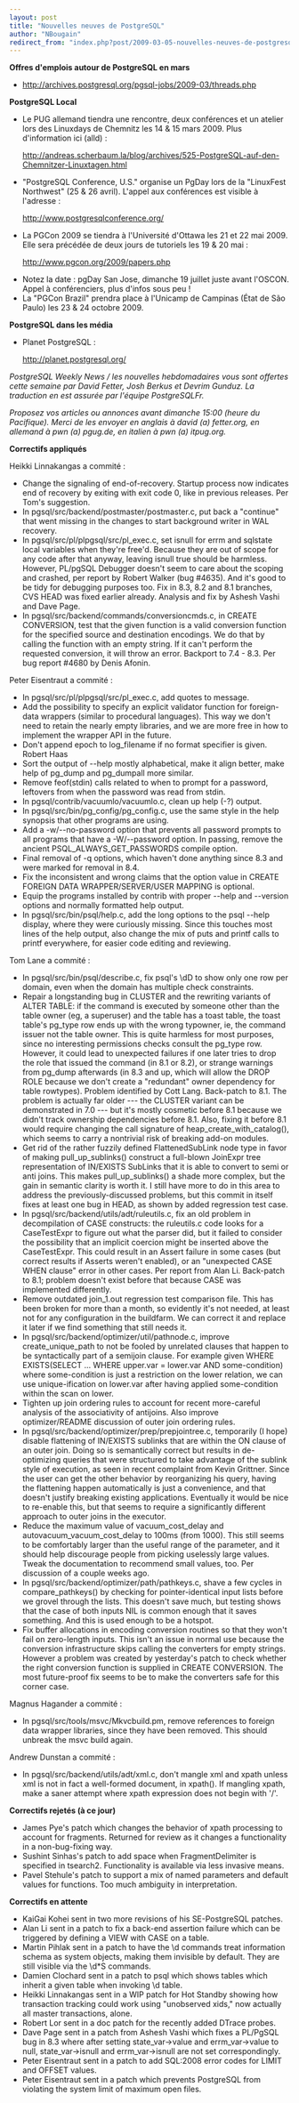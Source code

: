 ```yaml
---
layout: post
title: "Nouvelles neuves de PostgreSQL"
author: "NBougain"
redirect_from: "index.php?post/2009-03-05-nouvelles-neuves-de-postgresql "
---
```




<p><strong>Offres d'emplois autour de PostgreSQL en mars</strong></p>

<ul>

<li><a target="_blank" href="http://archives.postgresql.org/pgsql-jobs/2009-03/threads.php">http://archives.postgresql.org/pgsql-jobs/2009-03/threads.php</a></li>

</ul>

<p><strong>PostgreSQL Local</strong></p>

<ul>

<li>Le PUG allemand tiendra une rencontre, deux conf&eacute;rences et un atelier lors des Linuxdays de Chemnitz les 14 &amp; 15 mars 2009. Plus d'information ici (alld)&nbsp;: 

<a target="_blank" href="http://andreas.scherbaum.la/blog/archives/525-PostgreSQL-auf-den-Chemnitzer-Linuxtagen.html">http://andreas.scherbaum.la/blog/archives/525-PostgreSQL-auf-den-Chemnitzer-Linuxtagen.html</a></li>

<li>"PostgreSQL Conference, U.S." organise un PgDay lors de la "LinuxFest Northwest" (25 &amp; 26 avril). L'appel aux conf&eacute;rences est visible &agrave; l'adresse&nbsp;: 

<a target="_blank" href="http://www.postgresqlconference.org/">http://www.postgresqlconference.org/</a></li>

<li>La PGCon 2009 se tiendra &agrave; l'Universit&eacute; d'Ottawa les 21 et 22 mai 2009. Elle sera pr&eacute;c&eacute;d&eacute;e de deux jours de tutoriels les 19 &amp; 20 mai&nbsp;: 

<a target="_blank" href="http://www.pgcon.org/2009/papers.php">http://www.pgcon.org/2009/papers.php</a></li>

<li>Notez la date&nbsp;: pgDay San Jose, dimanche 19 juillet juste avant l'OSCON. Appel &agrave; conf&eacute;renciers, plus d'infos sous peu&nbsp;!</li>

<li>La "PGCon Brazil" prendra place &agrave; l'Unicamp de Campinas (&Eacute;tat de S&atilde;o Paulo) les 23 &amp; 24 octobre 2009.</li>

</ul>

<p><strong>PostgreSQL dans les m&eacute;dia</strong></p>

<ul>

<li>Planet PostgreSQL&nbsp;: 

<a target="_blank" href="http://planet.postgresql.org/">http://planet.postgresql.org/</a></li>

</ul>

<p><i>PostgreSQL Weekly News / les nouvelles hebdomadaires vous sont offertes cette semaine par David Fetter, Josh Berkus et Devrim Gunduz. La traduction en est assur&eacute;e par l'&eacute;quipe PostgreSQLFr.</i></p>

<p><i>Proposez vos articles ou annonces avant dimanche 15:00 (heure du Pacifique). Merci de les envoyer en anglais &agrave; david (a) fetter.org, en allemand &agrave; pwn (a) pgug.de, en italien &agrave; pwn (a) itpug.org.</i></p>

<p><strong>Correctifs appliqu&eacute;s</strong></p>

<p>Heikki Linnakangas a commit&eacute;&nbsp;:</p>

<ul>

<li>Change the signaling of end-of-recovery. Startup process now indicates end of recovery by exiting with exit code 0, like in previous releases. Per Tom's suggestion.</li>

<li>In pgsql/src/backend/postmaster/postmaster.c, put back a "continue" that went missing in the changes to start background writer in WAL recovery.</li>

<li>In pgsql/src/pl/plpgsql/src/pl_exec.c, set isnull for errm and sqlstate local variables when they're free'd. Because they are out of scope for any code after that anyway, leaving isnull true should be harmless. However, PL/pgSQL Debugger doesn't seem to care about the scoping and crashed, per report by Robert Walker (bug #4635). And it's good to be tidy for debugging purposes too. Fix in 8.3, 8.2 and 8.1 branches, CVS HEAD was fixed earlier already. Analysis and fix by Ashesh Vashi and Dave Page.</li>

<li>In pgsql/src/backend/commands/conversioncmds.c, in CREATE CONVERSION, test that the given function is a valid conversion function for the specified source and destination encodings. We do that by calling the function with an empty string. If it can't perform the requested conversion, it will throw an error. Backport to 7.4 - 8.3. Per bug report #4680 by Denis Afonin.</li>

</ul>

<p>Peter Eisentraut a commit&eacute;&nbsp;:</p>

<ul>

<li>In pgsql/src/pl/plpgsql/src/pl_exec.c, add quotes to message.</li>

<li>Add the possibility to specify an explicit validator function for foreign-data wrappers (similar to procedural languages). This way we don't need to retain the nearly empty libraries, and we are more free in how to implement the wrapper API in the future.</li>

<li>Don't append epoch to log_filename if no format specifier is given. Robert Haas</li>

<li>Sort the output of --help mostly alphabetical, make it align better, make help of pg_dump and pg_dumpall more similar.</li>

<li>Remove feof(stdin) calls related to when to prompt for a password, leftovers from when the password was read from stdin.</li>

<li>In pgsql/contrib/vacuumlo/vacuumlo.c, clean up help (-?) output.</li>

<li>In pgsql/src/bin/pg_config/pg_config.c, use the same style in the help synopsis that other programs are using.</li>

<li>Add a -w/--no-password option that prevents all password prompts to all programs that have a -W/--password option. In passing, remove the ancient PSQL_ALWAYS_GET_PASSWORDS compile option.</li>

<li>Final removal of -q options, which haven't done anything since 8.3 and were marked for removal in 8.4.</li>

<li>Fix the inconsistent and wrong claims that the option value in CREATE FOREIGN DATA WRAPPER/SERVER/USER MAPPING is optional.</li>

<li>Equip the programs installed by contrib with proper --help and --version options and normally formatted help output.</li>

<li>In pgsql/src/bin/psql/help.c, add the long options to the psql --help display, where they were curiously missing. Since this touches most lines of the help output, also change the mix of puts and printf calls to printf everywhere, for easier code editing and reviewing.</li>

</ul>

<p>Tom Lane a commit&eacute;&nbsp;:</p>

<ul>

<li>In pgsql/src/bin/psql/describe.c, fix psql's \dD to show only one row per domain, even when the domain has multiple check constraints.</li>

<li>Repair a longstanding bug in CLUSTER and the rewriting variants of ALTER TABLE: if the command is executed by someone other than the table owner (eg, a superuser) and the table has a toast table, the toast table's pg_type row ends up with the wrong typowner, ie, the command issuer not the table owner. This is quite harmless for most purposes, since no interesting permissions checks consult the pg_type row. However, it could lead to unexpected failures if one later tries to drop the role that issued the command (in 8.1 or 8.2), or strange warnings from pg_dump afterwards (in 8.3 and up, which will allow the DROP ROLE because we don't create a "redundant" owner dependency for table rowtypes). Problem identified by Cott Lang. Back-patch to 8.1. The problem is actually far older --- the CLUSTER variant can be demonstrated in 7.0 --- but it's mostly cosmetic before 8.1 because we didn't track ownership dependencies before 8.1. Also, fixing it before 8.1 would require changing the call signature of heap_create_with_catalog(), which seems to carry a nontrivial risk of breaking add-on modules.</li>

<li>Get rid of the rather fuzzily defined FlattenedSubLink node type in favor of making pull_up_sublinks() construct a full-blown JoinExpr tree representation of IN/EXISTS SubLinks that it is able to convert to semi or anti joins. This makes pull_up_sublinks() a shade more complex, but the gain in semantic clarity is worth it. I still have more to do in this area to address the previously-discussed problems, but this commit in itself fixes at least one bug in HEAD, as shown by added regression test case.</li>

<li>In pgsql/src/backend/utils/adt/ruleutils.c, fix an old problem in decompilation of CASE constructs: the ruleutils.c code looks for a CaseTestExpr to figure out what the parser did, but it failed to consider the possibility that an implicit coercion might be inserted above the CaseTestExpr. This could result in an Assert failure in some cases (but correct results if Asserts weren't enabled), or an "unexpected CASE WHEN clause" error in other cases. Per report from Alan Li. Back-patch to 8.1; problem doesn't exist before that because CASE was implemented differently.</li>

<li>Remove outdated join_1.out regression test comparison file. This has been broken for more than a month, so evidently it's not needed, at least not for any configuration in the buildfarm. We can correct it and replace it later if we find something that still needs it.</li>

<li>In pgsql/src/backend/optimizer/util/pathnode.c, improve create_unique_path to not be fooled by unrelated clauses that happen to be syntactically part of a semijoin clause. For example given WHERE EXISTS(SELECT ... WHERE upper.var = lower.var AND some-condition) where some-condition is just a restriction on the lower relation, we can use unique-ification on lower.var after having applied some-condition within the scan on lower.</li>

<li>Tighten up join ordering rules to account for recent more-careful analysis of the associativity of antijoins. Also improve optimizer/README discussion of outer join ordering rules.</li>

<li>In pgsql/src/backend/optimizer/prep/prepjointree.c, temporarily (I hope) disable flattening of IN/EXISTS sublinks that are within the ON clause of an outer join. Doing so is semantically correct but results in de-optimizing queries that were structured to take advantage of the sublink style of execution, as seen in recent complaint from Kevin Grittner. Since the user can get the other behavior by reorganizing his query, having the flattening happen automatically is just a convenience, and that doesn't justify breaking existing applications. Eventually it would be nice to re-enable this, but that seems to require a significantly different approach to outer joins in the executor.</li>

<li>Reduce the maximum value of vacuum_cost_delay and autovacuum_vacuum_cost_delay to 100ms (from 1000). This still seems to be comfortably larger than the useful range of the parameter, and it should help discourage people from picking uselessly large values. Tweak the documentation to recommend small values, too. Per discussion of a couple weeks ago.</li>

<li>In pgsql/src/backend/optimizer/path/pathkeys.c, shave a few cycles in compare_pathkeys() by checking for pointer-identical input lists before we grovel through the lists. This doesn't save much, but testing shows that the case of both inputs NIL is common enough that it saves something. And this is used enough to be a hotspot.</li>

<li>Fix buffer allocations in encoding conversion routines so that they won't fail on zero-length inputs. This isn't an issue in normal use because the conversion infrastructure skips calling the converters for empty strings. However a problem was created by yesterday's patch to check whether the right conversion function is supplied in CREATE CONVERSION. The most future-proof fix seems to be to make the converters safe for this corner case.</li>

</ul>

<p>Magnus Hagander a commit&eacute;&nbsp;:</p>

<ul>

<li>In pgsql/src/tools/msvc/Mkvcbuild.pm, remove references to foreign data wrapper libraries, since they have been removed. This should unbreak the msvc build again.</li>

</ul>

<p>Andrew Dunstan a commit&eacute;&nbsp;:</p>

<ul>

<li>In pgsql/src/backend/utils/adt/xml.c, don't mangle xml and xpath unless xml is not in fact a well-formed document, in xpath(). If mangling xpath, make a saner attempt where xpath expression does not begin with '/'.</li>

</ul>

<p><strong>Correctifs rejet&eacute;s (&agrave; ce jour)</strong></p>

<ul>

<li>James Pye's patch which changes the behavior of xpath processing to account for fragments. Returned for review as it changes a functionality in a non-bug-fixing way.</li>

<li>Sushint Sinhas's patch to add space when FragmentDelimiter is specified in tsearch2. Functionality is available via less invasive means.</li>

<li>Pavel Stehule's patch to support a mix of named parameters and default values for functions. Too much ambiguity in interpretation.</li>

</ul>

<p><strong>Correctifs en attente</strong></p>

<ul>

<li>KaiGai Kohei sent in two more revisions of his SE-PostgreSQL patches.</li>

<li>Alan Li sent in a patch to fix a back-end assertion failure which can be triggered by defining a VIEW with CASE on a table.</li>

<li>Martin Pihlak sent in a patch to have the \d commands treat information schema as system objects, making them invisible by default. They are still visible via the \d*S commands.</li>

<li>Damien Clochard sent in a patch to psql which shows tables which inherit a given table when invoking \d table.</li>

<li>Heikki Linnakangas sent in a WIP patch for Hot Standby showing how transaction tracking could work using "unobserved xids," now actually all master transactions, alone.</li>

<li>Robert Lor sent in a doc patch for the recently added DTrace probes.</li>

<li>Dave Page sent in a patch from Ashesh Vashi which fixes a PL/PgSQL bug in 8.3 where after setting state_var-&gt;value and errm_var-&gt;value to null, state_var-&gt;isnull and errm_var-&gt;isnull are not set correspondingly.</li>

<li>Peter Eisentraut sent in a patch to add SQL:2008 error codes for LIMIT and OFFSET values.</li>

<li>Peter Eisentraut sent in a patch which prevents PostgreSQL from violating the system limit of maximum open files.</li>

</ul>